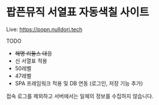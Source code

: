 팝픈뮤직 서열표 자동색칠 사이트
=
Live: https://popn.nulldori.tech


TODO
* ~~해명 리들스 대응~~
* 신 서열표 적용
* 50레벨
* 47레벨
* SPA 프레임워크 적용 및 DB 연동 (로그인, 저장 기능 추가)

접속 로그를 제외하고 서버에서는 일체의 정보를 수집하지 않습니다.
